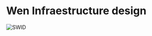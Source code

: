 # Wen Infraestructure design

![SWID](https://drive.google.com/file/d/1wQKhY3n5LIIvaj_--o8ch49KSnZ4SSmA/view?usp=sharing)
